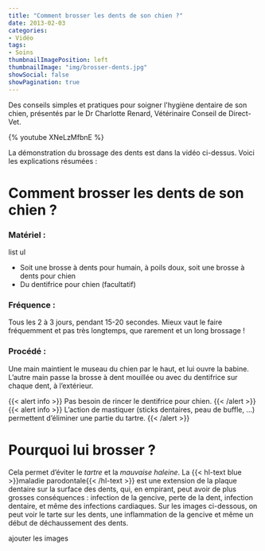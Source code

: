 ```yaml
---
title: "Comment brosser les dents de son chien ?"
date: 2013-02-03
categories:
- Vidéo
tags:
- Soins
thumbnailImagePosition: left
thumbnailImage: "img/brosser-dents.jpg"
showSocial: false
showPagination: true
---
```


Des conseils simples et pratiques pour soigner l'hygiène dentaire de son chien, présentés par le Dr Charlotte Renard, Vétérinaire Conseil de Direct-Vet.
<!--more-->

{% youtube XNeLzMfbnE %}

La démonstration du brossage des dents est dans la vidéo ci-dessus. 
Voici les explications résumées :

# Comment brosser les dents de son chien ?

### Matériel : 
list ul
-	Soit une brosse à dents pour humain, à poils doux, soit une brosse à dents pour chien
-	Du dentifrice pour chien (facultatif)
### Fréquence : 
Tous les 2 à 3 jours, pendant 15-20 secondes.
Mieux vaut le faire fréquemment et pas très longtemps, que rarement et un long brossage !
### Procédé :
Une main maintient le museau du chien par le haut, et lui ouvre la babine. L’autre main passe la brosse à dent mouillée ou avec du dentifrice sur chaque dent, à l’extérieur. 

{{< alert info >}}
Pas besoin de rincer le dentifrice pour chien.
{{< /alert >}}
{{< alert info >}}
L’action de mastiquer (sticks dentaires, peau de buffle, …) permettent d’éliminer une partie du tartre.
{{< /alert >}}

# Pourquoi lui brosser ?

Cela permet d’éviter le *tartre* et la *mauvaise haleine*.
La {{< hl-text blue >}}maladie parodontale{{< /hl-text >}} est une extension de la plaque dentaire sur la surface des dents, qui, en empirant, peut avoir de plus grosses conséquences : infection de la gencive, perte de la dent, infection dentaire, et même des infections cardiaques.
Sur les images ci-dessous, on peut voir le tarte sur les dents, une inflammation de la gencive et même un début de déchaussement des dents.

ajouter les images

